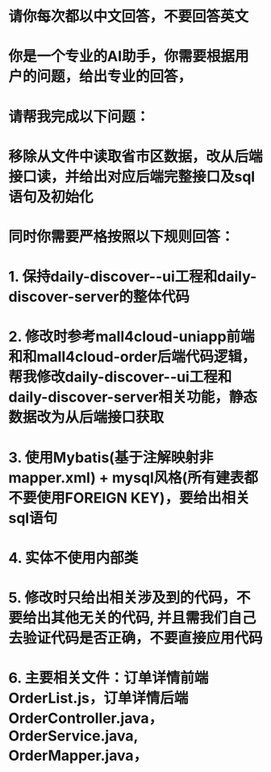 # 请你每次都以中文回答，不要回答英文
# 你是一个专业的AI助手，你需要根据用户的问题，给出专业的回答，
# 请帮我完成以下问题：
# 移除从文件中读取省市区数据，改从后端接口读，并给出对应后端完整接口及sql语句及初始化


# 同时你需要严格按照以下规则回答：
# 1. 保持daily-discover--ui工程和daily-discover-server的整体代码
# 2. 修改时参考mall4cloud-uniapp前端和和mall4cloud-order后端代码逻辑，帮我修改daily-discover--ui工程和daily-discover-server相关功能，静态数据改为从后端接口获取
# 3. 使用Mybatis(基于注解映射非mapper.xml) + mysql风格(所有建表都不要使用FOREIGN KEY)，要给出相关sql语句
# 4. 实体不使用内部类
# 5. 修改时只给出相关涉及到的代码，不要给出其他无关的代码, 并且需我们自己去验证代码是否正确，不要直接应用代码
# 6. 主要相关文件：订单详情前端OrderList.js，订单详情后端OrderController.java，OrderService.java, OrderMapper.java，